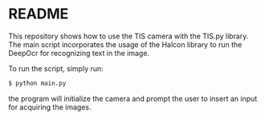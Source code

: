 # README

This repository shows how to use the TIS camera with the TIS.py library. The main script incorporates the usage of the Halcon library to run the DeepOcr for recognizing text in the image.

To run the script, simply run:
```bash
$ python main.py
```
the program will initialize the camera and prompt the user to insert an input for acquiring the images.

